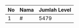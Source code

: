 | No | Nama            | Jumlah Level |
|----|-----------------|--------------|
| 1  | #    |    5479        |
